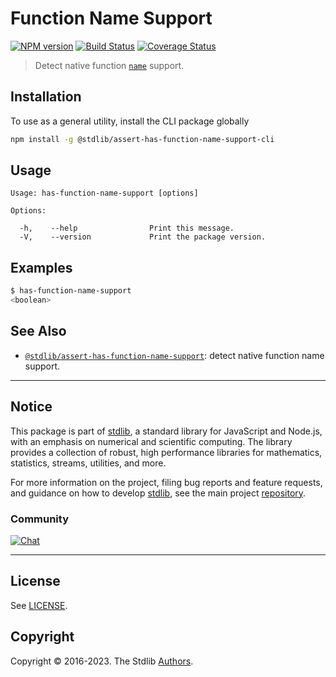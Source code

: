 <!--

@license Apache-2.0

Copyright (c) 2018 The Stdlib Authors.

Licensed under the Apache License, Version 2.0 (the "License");
you may not use this file except in compliance with the License.
You may obtain a copy of the License at

   http://www.apache.org/licenses/LICENSE-2.0

Unless required by applicable law or agreed to in writing, software
distributed under the License is distributed on an "AS IS" BASIS,
WITHOUT WARRANTIES OR CONDITIONS OF ANY KIND, either express or implied.
See the License for the specific language governing permissions and
limitations under the License.

-->

# Function Name Support

[![NPM version][npm-image]][npm-url] [![Build Status][test-image]][test-url] [![Coverage Status][coverage-image]][coverage-url] <!-- [![dependencies][dependencies-image]][dependencies-url] -->

> Detect native function [`name`][function-name] support.









<section class="cli">



<section class="installation">

## Installation

To use as a general utility, install the CLI package globally

```bash
npm install -g @stdlib/assert-has-function-name-support-cli
```

</section>

<!-- CLI usage documentation. -->

<section class="usage">

## Usage

```text
Usage: has-function-name-support [options]

Options:

  -h,    --help                Print this message.
  -V,    --version             Print the package version.
```

</section>

<!-- /.usage -->

<section class="examples">

## Examples

```bash
$ has-function-name-support
<boolean>
```

</section>

<!-- /.examples -->

</section>

<!-- /.cli -->

<!-- Section for related `stdlib` packages. Do not manually edit this section, as it is automatically populated. -->

<section class="related">

## See Also

-   <span class="package-name">[`@stdlib/assert-has-function-name-support`][@stdlib/assert-has-function-name-support]</span><span class="delimiter">: </span><span class="description">detect native function name support.</span>


</section>

<!-- /.related -->

<!-- Section for all links. Make sure to keep an empty line after the `section` element and another before the `/section` close. -->


<section class="main-repo" >

* * *

## Notice

This package is part of [stdlib][stdlib], a standard library for JavaScript and Node.js, with an emphasis on numerical and scientific computing. The library provides a collection of robust, high performance libraries for mathematics, statistics, streams, utilities, and more.

For more information on the project, filing bug reports and feature requests, and guidance on how to develop [stdlib][stdlib], see the main project [repository][stdlib].

### Community

[![Chat][chat-image]][chat-url]

---

## License

See [LICENSE][stdlib-license].


## Copyright

Copyright &copy; 2016-2023. The Stdlib [Authors][stdlib-authors].

</section>

<!-- /.stdlib -->

<!-- Section for all links. Make sure to keep an empty line after the `section` element and another before the `/section` close. -->

<section class="links">

[npm-image]: http://img.shields.io/npm/v/@stdlib/assert-has-function-name-support-cli.svg
[npm-url]: https://npmjs.org/package/@stdlib/assert-has-function-name-support-cli

[test-image]: https://github.com/stdlib-js/assert-has-function-name-support/actions/workflows/test.yml/badge.svg?branch=main
[test-url]: https://github.com/stdlib-js/assert-has-function-name-support/actions/workflows/test.yml?query=branch:main

[coverage-image]: https://img.shields.io/codecov/c/github/stdlib-js/assert-has-function-name-support/main.svg
[coverage-url]: https://codecov.io/github/stdlib-js/assert-has-function-name-support?branch=main

<!--

[dependencies-image]: https://img.shields.io/david/stdlib-js/assert-has-function-name-support.svg
[dependencies-url]: https://david-dm.org/stdlib-js/assert-has-function-name-support/main

-->

[chat-image]: https://img.shields.io/gitter/room/stdlib-js/stdlib.svg
[chat-url]: https://gitter.im/stdlib-js/stdlib/

[stdlib]: https://github.com/stdlib-js/stdlib

[stdlib-authors]: https://github.com/stdlib-js/stdlib/graphs/contributors

[cli-section]: https://github.com/stdlib-js/assert-has-function-name-support#cli
[cli-url]: https://github.com/stdlib-js/assert-has-function-name-support/tree/cli
[@stdlib/assert-has-function-name-support]: https://github.com/stdlib-js/assert-has-function-name-support/tree/main

[umd]: https://github.com/umdjs/umd
[es-module]: https://developer.mozilla.org/en-US/docs/Web/JavaScript/Guide/Modules

[deno-url]: https://github.com/stdlib-js/assert-has-function-name-support/tree/deno
[umd-url]: https://github.com/stdlib-js/assert-has-function-name-support/tree/umd
[esm-url]: https://github.com/stdlib-js/assert-has-function-name-support/tree/esm
[branches-url]: https://github.com/stdlib-js/assert-has-function-name-support/blob/main/branches.md

[stdlib-license]: https://raw.githubusercontent.com/stdlib-js/assert-has-function-name-support/main/LICENSE

[function-name]: https://developer.mozilla.org/en-US/docs/Web/JavaScript/Reference/Global_Objects/Function/name

</section>

<!-- /.links -->
